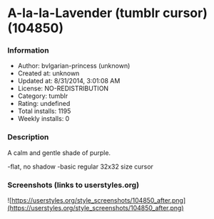 # A-la-la-Lavender (tumblr cursor) (104850)

### Information
- Author: bvlgarian-princess (unknown)
- Created at: unknown
- Updated at: 8/31/2014, 3:01:08 AM
- License: NO-REDISTRIBUTION
- Category: tumblr
- Rating: undefined
- Total installs: 1195
- Weekly installs: 0


### Description
A calm and gentle shade of purple.

-flat, no shadow
-basic regular 32x32 size cursor


### Screenshots (links to userstyles.org)
![https://userstyles.org/style_screenshots/104850_after.png](https://userstyles.org/style_screenshots/104850_after.png)


